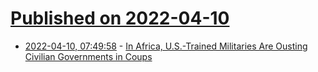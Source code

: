 # [Published on 2022-04-10](index.md)

* [2022-04-10, 07:49:58](https://news.ycombinator.com/item?id=30975194) - [In Africa, U.S.-Trained Militaries Are Ousting Civilian Governments in Coups](https://www.wsj.com/articles/in-africa-u-s-trained-militaries-are-ousting-civilian-governments-in-coups-11649505601)
